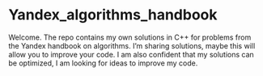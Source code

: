 # Yandex_algorithms_handbook
Welcome. The repo contains my own solutions in C++ for problems from the Yandex handbook on algorithms. I’m sharing solutions, maybe this will allow you to improve your code. I am also confident that my solutions can be optimized, I am looking for ideas to improve my code.
